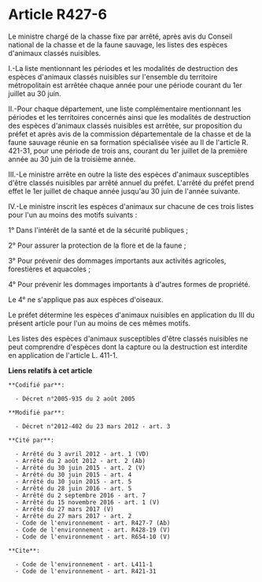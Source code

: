 # Article R427-6

Le ministre chargé de la chasse fixe par arrêté, après avis du Conseil national de la chasse et de la faune sauvage, les
listes des espèces d'animaux classés nuisibles. 

I.-La liste mentionnant les périodes et les modalités de destruction des espèces d'animaux classés nuisibles sur l'ensemble
du territoire métropolitain est arrêtée chaque année pour une période courant du 1er juillet au 30 juin. 

II.-Pour chaque département, une liste complémentaire mentionnant les périodes et les territoires concernés ainsi que les
modalités de destruction des espèces d'animaux classés nuisibles est arrêtée, sur proposition du préfet et après avis de la
commission départementale de la chasse et de la faune sauvage réunie en sa formation spécialisée visée au II de l'article R.
421-31, pour une période de trois ans, courant du 1er juillet de la première année au 30 juin de la troisième année. 

III.-Le ministre arrête en outre la liste des espèces d'animaux susceptibles d'être classés nuisibles par arrêté annuel du
préfet. L'arrêté du préfet prend effet le 1er juillet de chaque année jusqu'au 30 juin de l'année suivante. 

IV.-Le ministre inscrit les espèces d'animaux sur chacune de ces trois listes pour l'un au moins des motifs suivants : 

1° Dans l'intérêt de la santé et de la sécurité publiques ; 

2° Pour assurer la protection de la flore et de la faune ; 

3° Pour prévenir des dommages importants aux activités agricoles, forestières et aquacoles ; 

4° Pour prévenir les dommages importants à d'autres formes de propriété. 

Le 4° ne s'applique pas aux espèces d'oiseaux. 

Le préfet détermine les espèces d'animaux nuisibles en application du III du présent article pour l'un au moins de ces mêmes
motifs. 

Les listes des espèces d'animaux susceptibles d'être classés nuisibles ne peut comprendre d'espèces dont la capture ou la
destruction est interdite en application de l'article L. 411-1.

**Liens relatifs à cet article**

	**Codifié par**:

	  - Décret n°2005-935 du 2 août 2005

	**Modifié par**:

	  - Décret n°2012-402 du 23 mars 2012 - art. 3

	**Cité par**:

	  - Arrêté du 3 avril 2012 - art. 1 (VD)
	  - Arrêté du 2 août 2012 - art. 2 (Ab)
	  - Arrêté du 30 juin 2015 - art. 2 (V)
	  - Arrêté du 30 juin 2015 - art. 4
	  - Arrêté du 30 juin 2015 - art. 5
	  - Arrêté du 28 juin 2016 - art. 5
	  - Arrêté du 2 septembre 2016 - art. 7
	  - Arrêté du 15 novembre 2016 - art. 1 (V)
	  - Arrêté du 27 mars 2017 (V)
	  - Arrêté du 27 mars 2017 - art. 2
	  - Code de l'environnement - art. R427-7 (Ab)
	  - Code de l'environnement - art. R428-19 (V)
	  - Code de l'environnement - art. R654-10 (V)

	**Cite**:

	  - Code de l'environnement - art. L411-1
	  - Code de l'environnement - art. R421-31
